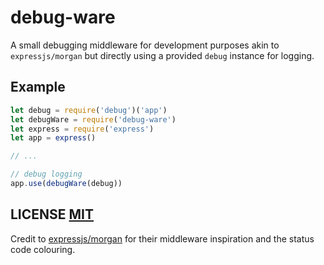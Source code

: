 # debug-ware
A small debugging middleware for development purposes akin to `expressjs/morgan` but directly using a provided `debug` instance for logging.

## Example

``` js
let debug = require('debug')('app')
let debugWare = require('debug-ware')
let express = require('express')
let app = express()

// ...

// debug logging
app.use(debugWare(debug))
```

## LICENSE [MIT](LICENSE)
Credit to [expressjs/morgan](https://github.com/expressjs/morgan/) for their middleware inspiration and the status code colouring.
